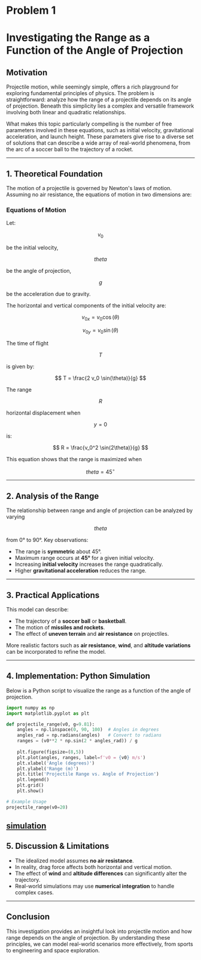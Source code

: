 # Problem 1
# Investigating the Range as a Function of the Angle of Projection

## Motivation

Projectile motion, while seemingly simple, offers a rich playground for exploring fundamental principles of physics. The problem is straightforward: analyze how the range of a projectile depends on its angle of projection. Beneath this simplicity lies a complex and versatile framework involving both linear and quadratic relationships.

What makes this topic particularly compelling is the number of free parameters involved in these equations, such as initial velocity, gravitational acceleration, and launch height. These parameters give rise to a diverse set of solutions that can describe a wide array of real-world phenomena, from the arc of a soccer ball to the trajectory of a rocket.

---

## 1. Theoretical Foundation

The motion of a projectile is governed by Newton's laws of motion. Assuming no air resistance, the equations of motion in two dimensions are:

### Equations of Motion

Let:

 $$
 v_0 
$$ 
 
 be the initial velocity,

 $$
 theta 
 $$
 
  be the angle of projection,

$$
 g 
$$

 be the acceleration due to gravity.

The horizontal and vertical components of the initial velocity are:

$$
 v_{0x} = v_0 \cos(\theta) 
 $$

$$
 v_{0y} = v_0 \sin(\theta) 
 $$
 

The time of flight 

$$
 T 
 $$ 
 
 is given by:

$$
 T = \frac{2 v_0 \sin(\theta)}{g} 
 $$


The range 

$$ 
R 
$$ 

horizontal displacement when 

$$
 y = 0 
 $$

  is:

 $$
 R = \frac{v_0^2 \sin(2\theta)}{g} 
 $$

This equation shows that the range is maximized when 

$$
theta = 45^\circ 
$$



---

## 2. Analysis of the Range

The relationship between range and angle of projection can be analyzed by varying 

$$
theta 
  $$ 
 
 from 0° to 90°. Key observations:

- The range is **symmetric** about 45°.
- Maximum range occurs at **45°** for a given initial velocity.
- Increasing **initial velocity** increases the range quadratically.
- Higher **gravitational acceleration** reduces the range.

---

## 3. Practical Applications

This model can describe:
- The trajectory of a **soccer ball** or **basketball**.
- The motion of **missiles and rockets**.
- The effect of **uneven terrain** and **air resistance** on projectiles.

More realistic factors such as **air resistance**, **wind**, and **altitude variations** can be incorporated to refine the model.

---

## 4. Implementation: Python Simulation

Below is a Python script to visualize the range as a function of the angle of projection.

```python
import numpy as np
import matplotlib.pyplot as plt

def projectile_range(v0, g=9.81):
    angles = np.linspace(0, 90, 100)  # Angles in degrees
    angles_rad = np.radians(angles)   # Convert to radians
    ranges = (v0**2 * np.sin(2 * angles_rad)) / g
    
    plt.figure(figsize=(8,5))
    plt.plot(angles, ranges, label=f'v0 = {v0} m/s')
    plt.xlabel('Angle (degrees)')
    plt.ylabel('Range (m)')
    plt.title('Projectile Range vs. Angle of Projection')
    plt.legend()
    plt.grid()
    plt.show()

# Example Usage
projectile_range(v0=20)
```
[simulation](index.html)
---

## 5. Discussion & Limitations

- The idealized model assumes **no air resistance**.
- In reality, drag force affects both horizontal and vertical motion.
- The effect of **wind** and **altitude differences** can significantly alter the trajectory.
- Real-world simulations may use **numerical integration** to handle complex cases.

---

## Conclusion

This investigation provides an insightful look into projectile motion and how range depends on the angle of projection. By understanding these principles, we can model real-world scenarios more effectively, from sports to engineering and space exploration.

